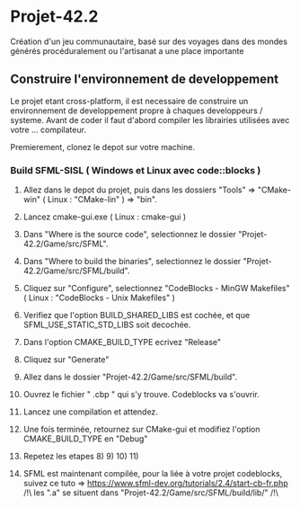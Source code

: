 # Projet-42.2
Création d'un jeu communautaire, basé sur des voyages dans des mondes générés procéduralement ou l'artisanat a une place importante

## Construire l'environnement de developpement
Le projet etant cross-platform, il est necessaire de construire un environnement de developpement propre à chaques developpeurs / systeme. Avant de coder il faut d'abord compiler les librairies utilisées avec votre ... compilateur.

Premierement, clonez le depot sur votre machine.

### Build SFML-SISL ( Windows et Linux avec code::blocks )
1) Allez dans le depot du projet, puis dans les dossiers "Tools" => "CMake-win" ( Linux : "CMake-lin" ) => "bin".
2) Lancez cmake-gui.exe ( Linux : cmake-gui )
3) Dans "Where is the source code", selectionnez le dossier "Projet-42.2/Game/src/SFML".
4) Dans "Where to build the binaries", selectionnez le dossier "Projet-42.2/Game/src/SFML/build".
5) Cliquez sur "Configure", selectionnez "CodeBlocks - MinGW Makefiles" ( Linux : "CodeBlocks - Unix Makefiles" )
6) Verifiez que l'option BUILD_SHARED_LIBS est cochée, et que SFML_USE_STATIC_STD_LIBS soit decochée.
7) Dans l'option CMAKE_BUILD_TYPE ecrivez "Release"
8) Cliquez sur "Generate"
9) Allez dans le dossier "Projet-42.2/Game/src/SFML/build".
10) Ouvrez le fichier " .cbp " qui s'y trouve. Codeblocks va s'ouvrir.
11) Lancez une compilation et attendez.
12) Une fois terminée, retournez sur CMake-gui et modifiez l'option CMAKE_BUILD_TYPE en "Debug"
13) Repetez les etapes 8) 9) 10) 11)

14) SFML est maintenant compilée, pour la liée à votre projet codeblocks, suivez ce tuto => https://www.sfml-dev.org/tutorials/2.4/start-cb-fr.php
/!\ les ".a" se situent dans "Projet-42.2/Game/src/SFML/build/lib/" /!\
